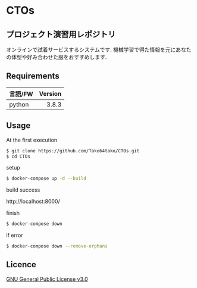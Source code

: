 # CTOs　
## プロジェクト演習用レポジトリ
オンラインで試着サービスするシステムです.
機械学習で得た情報を元にあなたの体型や好み合わせた服をおすすめします.

## Requirements
| 言語/FW | Version|
| :------------| ---------: |
| python | 3.8.3　|

## Usage 
At the first execution
```sh
$ git clone https://github.com/Tako64tako/CTOs.git
$ cd CTOs
```

setup
```sh
$ docker-compose up -d --build
```
build success

http://localhost:8000/

finish
```sh
$ docker-compose down
```
if error
```sh
$ docker-compose down --remove-orphans
```
  
## Licence   
<a href="https://github.com/Tako64tako/CTOs/blob/main/LICENSE">GNU General Public License v3.0</a> 

